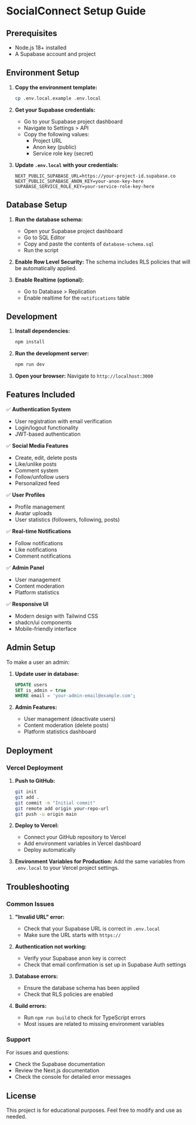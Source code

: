 # SocialConnect Setup Guide

## Prerequisites
- Node.js 18+ installed
- A Supabase account and project

## Environment Setup

1. **Copy the environment template:**
   ```bash
   cp .env.local.example .env.local
   ```

2. **Get your Supabase credentials:**
   - Go to your Supabase project dashboard
   - Navigate to Settings > API
   - Copy the following values:
     - Project URL
     - Anon key (public)
     - Service role key (secret)

3. **Update `.env.local` with your credentials:**
   ```
   NEXT_PUBLIC_SUPABASE_URL=https://your-project-id.supabase.co
   NEXT_PUBLIC_SUPABASE_ANON_KEY=your-anon-key-here
   SUPABASE_SERVICE_ROLE_KEY=your-service-role-key-here
   ```

## Database Setup

1. **Run the database schema:**
   - Open your Supabase project dashboard
   - Go to SQL Editor
   - Copy and paste the contents of `database-schema.sql`
   - Run the script

2. **Enable Row Level Security:**
   The schema includes RLS policies that will be automatically applied.

3. **Enable Realtime (optional):**
   - Go to Database > Replication
   - Enable realtime for the `notifications` table

## Development

1. **Install dependencies:**
   ```bash
   npm install
   ```

2. **Run the development server:**
   ```bash
   npm run dev
   ```

3. **Open your browser:**
   Navigate to `http://localhost:3000`

## Features Included

✅ **Authentication System**
- User registration with email verification
- Login/logout functionality
- JWT-based authentication

✅ **Social Media Features**
- Create, edit, delete posts
- Like/unlike posts
- Comment system
- Follow/unfollow users
- Personalized feed

✅ **User Profiles**
- Profile management
- Avatar uploads
- User statistics (followers, following, posts)

✅ **Real-time Notifications**
- Follow notifications
- Like notifications
- Comment notifications

✅ **Admin Panel**
- User management
- Content moderation
- Platform statistics

✅ **Responsive UI**
- Modern design with Tailwind CSS
- shadcn/ui components
- Mobile-friendly interface

## Admin Setup

To make a user an admin:

1. **Update user in database:**
   ```sql
   UPDATE users 
   SET is_admin = true 
   WHERE email = 'your-admin-email@example.com';
   ```

2. **Admin Features:**
   - User management (deactivate users)
   - Content moderation (delete posts)
   - Platform statistics dashboard

## Deployment

### Vercel Deployment

1. **Push to GitHub:**
   ```bash
   git init
   git add .
   git commit -m "Initial commit"
   git remote add origin your-repo-url
   git push -u origin main
   ```

2. **Deploy to Vercel:**
   - Connect your GitHub repository to Vercel
   - Add environment variables in Vercel dashboard
   - Deploy automatically

3. **Environment Variables for Production:**
   Add the same variables from `.env.local` to your Vercel project settings.

## Troubleshooting

### Common Issues

1. **"Invalid URL" error:**
   - Check that your Supabase URL is correct in `.env.local`
   - Make sure the URL starts with `https://`

2. **Authentication not working:**
   - Verify your Supabase anon key is correct
   - Check that email confirmation is set up in Supabase Auth settings

3. **Database errors:**
   - Ensure the database schema has been applied
   - Check that RLS policies are enabled

4. **Build errors:**
   - Run `npm run build` to check for TypeScript errors
   - Most issues are related to missing environment variables

### Support

For issues and questions:
- Check the Supabase documentation
- Review the Next.js documentation
- Check the console for detailed error messages

## License

This project is for educational purposes. Feel free to modify and use as needed.
